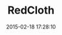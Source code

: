 ---
layout: post
title:  "RedCloth"
repo:   "jgarber/redcloth"
date:   2015-02-18 17:28:10
gemurl: http://redcloth.org
---